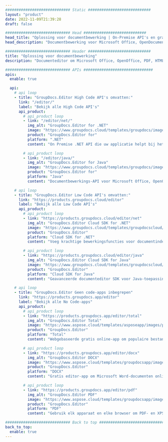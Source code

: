 ```yaml
---
############################# Static ############################
layout: "product"
date: 2022-11-09T21:39:28
draft: false

############################# Head ############################
head_title: "Oplossing voor documentbewerking | On-Premise API's en gratis apps"
head_description: "Documentbewerking voor Microsoft Office, OpenDocument, PDF en andere bestandsindelingen met On Premise API's of gebruik de Online Document Editor-app."

############################# Header ############################
title: "Oplossing voor documentbewerking"
description: "Documenteditor om Microsoft Office, OpenOffice, PDF, HTML en andere documentbestandsindelingen te manipuleren."

############################# APIs ###############################
apis:
  enable: true

  api:
    # api loop
    - title: "GroupDocs.Editor High Code API's omvatten:"
      link: "/editor/"
      label: "Bekijk alle High Code API's"
      api_product:
        # api_product loop
        - link: "/editor/net/"
          img_alt: "GroupDocs.Editor for .NET"
          image: "https://www.groupdocs.cloud/templates/groupdocs/images/product-logos/groupdocs-editor-net.png"
          product: "GroupDocs.Editor for"
          platform: ".NET"
          content: "On Premise .NET API die uw applicatie helpt bij het bekijken, bewerken en vervolgens converteren van documenten."

        # api_product loop
        - link: "/editor/java/"
          img_alt: "GroupDocs.Editor for Java"
          image: "https://www.groupdocs.cloud/templates/groupdocs/images/product-logos/groupdocs-editor-java.png"
          product: "GroupDocs.Editor for"
          platform: "Java"
          content: "Documentbewerkings-API voor Microsoft Office, OpenOffice, HTML en andere documenten om te manipuleren binnen uw op Java gebaseerde applicaties."

    # api loop
    - title: "GroupDocs.Editor Low Code API's omvatten:"
      link: "https://products.groupdocs.cloud/editor"
      label: "Bekijk alle Low Code API's"
      api_product:
        # api_product loop
        - link: "https://products.groupdocs.cloud/editor/net"
          img_alt: "GroupDocs.Editor Cloud SDK for .NET"
          image: "https://www.groupdocs.cloud/templates/groupdocscloud/images/sdk/272x272/groupdocs_editor-for-net.png"
          product: "GroupDocs.Editor"
          platform: "Cloud SDK for .NET"
          content: "Voeg krachtige bewerkingsfuncties voor documentindelingen toe aan .NET-toepassingen met Cloud SDK voor .NET. Bewerk MS Office-, web- en XML-documenten."

        # api_product loop
        - link: "https://products.groupdocs.cloud/editor/java"
          img_alt: "GroupDocs.Editor Cloud SDK for Java"
          image: "https://www.groupdocs.cloud/templates/groupdocscloud/images/sdk/272x272/groupdocs_editor-for-java.png"
          product: "GroupDocs.Editor"
          platform: "Cloud SDK for Java"
          content: "Geavanceerde documenteditor SDK voor Java-toepassingen om industriestandaard documentbestandsindelingen te bewerken op elk platform dat REST API's kan aanroepen."

    # api loop
    - title: "GroupDocs.Editor Geen code-apps inbegrepen"
      link: "https://products.groupdocs.app/editor"
      label: "Bekijk alle No Code-apps"
      api_product:
        # api_product loop
        - link: "https://products.groupdocs.app/editor/total"
          img_alt: "GroupDocs.Editor Total"
          image: "https://www.aspose.cloud/templates/asposeapp/images/products/logo/aspose_editor-app.png"
          product: "GroupDocs.Editor"
          platform: "Total"
          content: "Webgebaseerde gratis online-app om populaire bestandsindelingen van Office en OpenOffice te bewerken."

        # api_product loop
        - link: "https://products.groupdocs.app/editor/docx"
          img_alt: "GroupDocs.Editor DOCX"
          image: "https://www.aspose.cloud/templates/groupdocsapp/images/products/logo/groupdocs_words-app.png"
          product: "GroupDocs.Editor"
          platform: "DOCX"
          content: "Gratis editor-app om Microsoft Word-documenten online te bekijken en te bewerken."

        # api_product loop
        - link: "https://products.groupdocs.app/editor/pdf"
          img_alt: "GroupDocs.Editor PDF"
          image: "https://www.aspose.cloud/templates/groupdocsapp/images/products/logo/groupdocs_pdf-app.png"
          product: "GroupDocs.Editor"
          platform: "PDF"
          content: "Gebruik elk apparaat en elke browser om PDF- en XPS-documenten te bekijken of te bewerken."

############################# Back to top ###############################
back_to_top:
  enable: true
---
```


